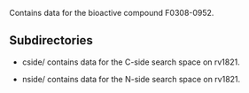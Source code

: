 Contains data for the bioactive compound F0308-0952.

## Subdirectories

- cside/ contains data for the C-side search space on rv1821.

- nside/ contains data for the N-side search space on rv1821.

